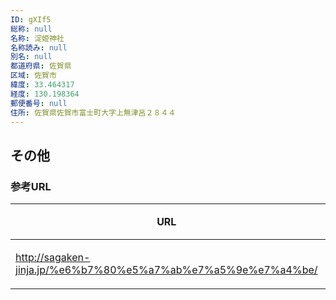 ```yaml
---
ID: gXIf5
総称: null
名称: 淀姫神社
名称読み: null
別名: null
都道府県: 佐賀県
区域: 佐賀市
緯度: 33.464317
経度: 130.198364
郵便番号: null
住所: 佐賀県佐賀市富士町大字上無津呂２８４４
---
```


## その他

### 参考URL

| URL                                                           | 説明   |
| ------------------------------------------------------------- | ------ |
| http://sagaken-jinja.jp/%e6%b7%80%e5%a7%ab%e7%a5%9e%e7%a4%be/ | 神社庁 |
